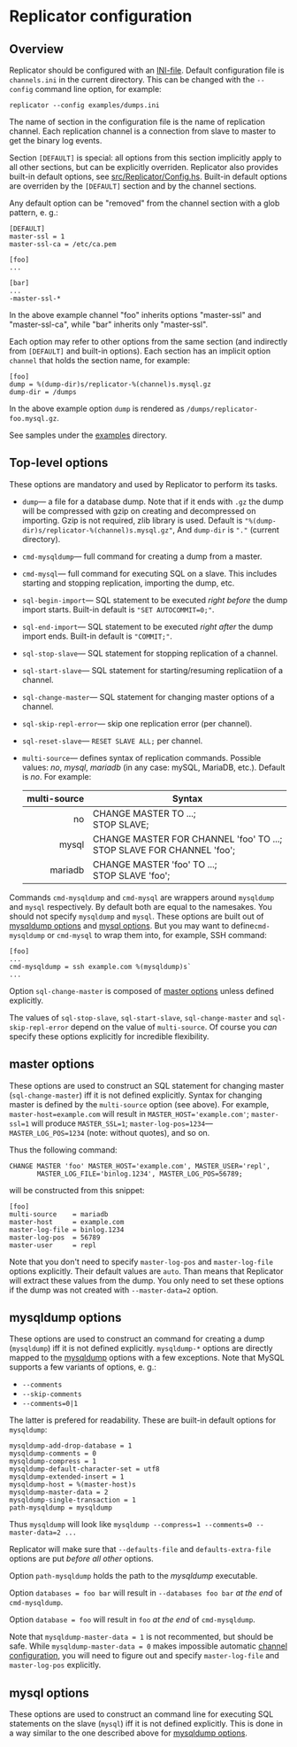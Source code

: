 Replicator configuration
========================

Overview
--------

Replicator should be configured with an [INI-file](http://en.wikipedia.org/wiki/INI_file).
Default configuration file is `channels.ini` in the current directory.
This can be changed with the `--config` command line option, for example:

    replicator --config examples/dumps.ini

The name of section in the configuration file is the name of replication channel.
Each replication channel is a connection from slave to master to get the binary log events. 

Section `[DEFAULT]` is special: all options from this section implicitly apply to
all other sections, but can be explicitly overriden. Replicator also
provides built-in default options, see [src/Replicator/Config.hs](src/Replicator/Config.hs).
Built-in default options are overriden by the `[DEFAULT]` section and by the channel sections.

Any default option can be "removed" from the channel section with a glob pattern, e. g.:

    [DEFAULT]
    master-ssl = 1
    master-ssl-ca = /etc/ca.pem

    [foo]
    ...

    [bar]
    ...
    -master-ssl-*

In the above example channel "foo" inherits options "master-ssl" and "master-ssl-ca", while "bar"
inherits only "master-ssl".

Each option may refer to other options from the same section
(and indirectly from `[DEFAULT]` and built-in options). Each section
has an implicit option `channel` that holds the section name, for example:

    [foo]
    dump = %(dump-dir)s/replicator-%(channel)s.mysql.gz
    dump-dir = /dumps

In the above example option `dump` is rendered as `/dumps/replicator-foo.mysql.gz`.

See samples under the [examples](EXAMPLES.md) directory.


Top-level options
-----------------

These options are mandatory and used by Replicator to perform its tasks.

  * `dump`— a file for a database dump. Note that if it ends with `.gz` the dump will be compressed with gzip
     on creating and decompressed on importing. Gzip is not required, zlib library is used.
     Default is `"%(dump-dir)s/replicator-%(channel)s.mysql.gz"`, And `dump-dir` is `"."` (current directory).
  * `cmd-mysqldump`— full command for creating a dump from a master.
  * `cmd-mysql`— full command for executing SQL on a slave. This includes starting and stopping replication,
    importing the dump, etc.
  * `sql-begin-import`— SQL statement to be executed *right before* the dump import starts.
     Built-in default is `"SET AUTOCOMMIT=0;"`.
  * `sql-end-import`— SQL statement to be executed *right after* the dump import ends.
    Built-in default is `"COMMIT;"`.
  * `sql-stop-slave`— SQL statement for stopping replication of a channel.
  * `sql-start-slave`— SQL statement for starting/resuming replicatiion of a channel.
  * `sql-change-master`— SQL statement for changing master options of a channel.
  * `sql-skip-repl-error`— skip one replication error (per channel).
  * `sql-reset-slave`— `RESET SLAVE ALL;` per channel.
  * `multi-source`— defines syntax of replication commands.
    Possible values: *no*, *mysql*, *mariadb* (in any case: mySQL, MariaDB, etc.).
    Default is *no*. For example:

       multi-source | Syntax
      -------------:|-------------------------------------------------
       no           | CHANGE MASTER TO ...;<br>STOP SLAVE;
       mysql        | CHANGE MASTER FOR CHANNEL 'foo' TO ...;<br>STOP SLAVE FOR CHANNEL 'foo';
       mariadb      | CHANGE MASTER 'foo' TO ...;<br>STOP SLAVE 'foo';

Commands `cmd-mysqldump` and `cmd-mysql` are wrappers around `mysqldump` and `mysql` respectively.
By default both are equal to the namesakes.
You should not specify `mysqldump` and `mysql`. These options are built out of
[mysqldump options](#mysqldump-options) and [mysql options](#mysql-options).
But you may want to define`cmd-mysqldump` or `cmd-mysql` to wrap them into, for example, SSH command:

    [foo]
    ...
    cmd-mysqldump = ssh example.com %(mysqldump)s`
    ...

Option `sql-change-master` is composed of [master options](#master-options) unless defined explicitly.

The values of `sql-stop-slave`, `sql-start-slave`, `sql-change-master` and `sql-skip-repl-error`
depend on the value of `multi-source`. Of course you *can* specify these options explicitly for incredible flexibility.


master options
--------------

These options are used to construct an SQL statement for changing master (`sql-change-master`)
iff it is not defined explicitly. Syntax for changing master is defined by the `multi-source`
option (see above). For example, `master-host=example.com` will result in `MASTER_HOST='example.com'`;
`master-ssl=1` will produce `MASTER_SSL=1`;  `master-log-pos=1234`— `MASTER_LOG_POS=1234` (note: without quotes), and so on.

Thus the following command:

    CHANGE MASTER 'foo' MASTER_HOST='example.com', MASTER_USER='repl',
           MASTER_LOG_FILE='binlog.1234', MASTER_LOG_POS=56789;

will be constructed from this snippet:

    [foo]
    multi-source    = mariadb
    master-host     = example.com
    master-log-file = binlog.1234
    master-log-pos  = 56789
    master-user     = repl

Note that you don't need to specify `master-log-pos` and `master-log-file` options explicitly.
Their default values are `auto`. Than means that Replicator will extract these values
from the dump. You only need to set these options if the dump was not created with `--master-data=2`
option.

mysqldump options
-----------------

These options are used to construct an command for creating a dump (`mysqldump`) iff it is not defined explicitly. `mysqldump-*` options are directly mapped to the
[mysqldump](http://dev.mysql.com/doc/refman/5.7/en/mysqldump.html) options with a few exceptions. Note that MySQL supports a few variants of options, e. g.:
 * `--comments`
 * `--skip-comments`
 * `--comments=0|1`

The latter is prefered for readability.
These are built-in default options for `mysqldump`:

    mysqldump-add-drop-database = 1
    mysqldump-comments = 0
    mysqldump-compress = 1
    mysqldump-default-character-set = utf8
    mysqldump-extended-insert = 1
    mysqldump-host = %(master-host)s
    mysqldump-master-data = 2
    mysqldump-single-transaction = 1
    path-mysqldump = mysqldump

Thus `mysqldump` will look like `mysqldump --compress=1 --comments=0 --master-data=2 ...`

Replicator will make sure that `--defaults-file` and `defaults-extra-file` options
are put *before all other* options.

Option `path-mysqldump` holds the path to the *mysqldump* executable.

Option `databases = foo bar` will result in `--databases foo bar` *at the end* of `cmd-mysqldump`.

Option `database = foo` will result in `foo` *at the end* of `cmd-mysqldump`.

Note that `mysqldump-master-data = 1` is not recommented, but should be safe.
While `mysqldump-master-data = 0` makes impossible automatic [channel configuration](#master-options),
you will need to figure out and specify `master-log-file` and `master-log-pos` explicitly.

mysql options
-------------

These options are used to construct an command line for executing SQL statements on the slave (`mysql`) iff it is not defined explicitly. This is done in a way similar to the one described above for [mysqldump options](#mysqldump-options).
